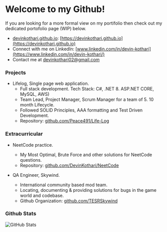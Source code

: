 # Welcome to my Github!

If you are looking for a more formal view on my portifolio then check out my dedicated portofolio page (WIP) below.
- [devinkothari.github.io](https://github.com/DevinKothari/devinkothari.github.io): [https://devinkothari.github.io](https://devinkothari.github.io)
- Connect with me on LinkedIn: [www.linkedin.com/in/devin-kothari](https://www.linkedin.com/in/devin-kothari/)
- Contact me at devinkothari02@gmail.com

### Projects
- Lifelog, Single page web application.
	- Full stack development. Tech Stack: C#, .NET 8. ASP.NET CORE, MySQL, AWS)
	- Team Lead, Project Manager, Scrum Manager for a team of 5. 10 month Lifecycle.
	- Followed SOLID Principles, AAA formatting and Test Driven Development.
	- Repository: [github.com/Peace491/Life-Log](https://github.com/Peace491/Life-Log)

### Extracurricular
- NeetCode practice.
	- My Most Optimal, Brute Force and other solutions for NeetCode questions.
	- Repository: [github.com/DevinKothari/NeetCode](https://github.com/DevinKothari/NeetCode)

- QA Engineer, Skywind.
	- International community based mod team.
	- Locating, documenting & providing solutions for bugs in the game world and codebase.
	- Github Organization: [github.com/TESRSkywind](https://github.com/TESRSkywind)

### Github Stats
![GitHub Stats](https://github-readme-stats.vercel.app/api?username=DevinKothari&show_icons=true&count_private=true&theme=dark)
